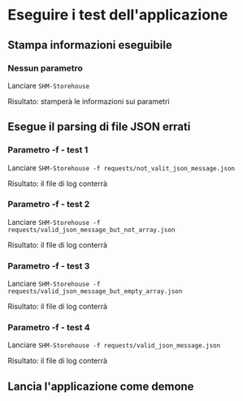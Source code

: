 Eseguire i test dell'applicazione
=================================

Stampa informazioni eseguibile
------------------------------

### Nessun parametro

Lanciare `SHM-Storehouse`

Risultato: stamperà le informazioni sui parametri


Esegue il parsing di file JSON errati
-------------------------------------

### Parametro -f - test 1

Lanciare `SHM-Storehouse -f requests/not_valit_json_message.json`

Risultato: il file di log conterrà

### Parametro -f - test 2

Lanciare `SHM-Storehouse -f requests/valid_json_message_but_not_array.json`

Risultato: il file di log conterrà

### Parametro -f - test 3

Lanciare `SHM-Storehouse -f requests/valid_json_message_but_empty_array.json`

Risultato: il file di log conterrà

### Parametro -f - test 4

Lanciare `SHM-Storehouse -f requests/valid_json_message.json`

Risultato: il file di log conterrà


Lancia l'applicazione come demone
---------------------------------
